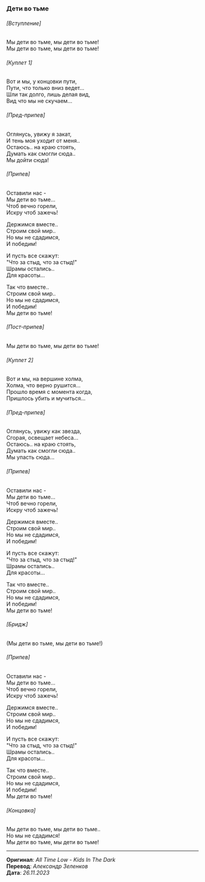 ### Дети во тьме

###### [Вступление]

Мы дети во тьме, мы дети во тьме! \
Мы дети во тьме, мы дети во тьме!

###### [Куплет 1]

Вот и мы, у концовки пути, \
Пути, что только вниз ведет... \
Шли так долго, лишь делая вид, \
Вид что мы не скучаем...

###### [Пред-припев]

Оглянусь, увижу я закат, \
И тень моя уходит от меня.. \
Остаюсь.. на краю стоять, \
Думать как смогли сюда.. \
Мы дойти сюда!

###### [Припев]

Оставили нас - \
Мы дети во тьме... \
Чтоб вечно горели, \
Искру чтоб зажечь!

Держимся вместе.. \
Строим свой мир.. \
Но мы не сдадимся, \
И победим!

И пусть все скажут: \
"Что за стыд, что за стыд!" \
Шрамы остались.. \
Для красоты...

Так что вместе.. \
Строим свой мир.. \
Но мы не сдадимся, \
И победим! \
Мы дети во тьме!

###### [Пост-припев]

Мы дети во тьме, мы дети во тьме!

###### [Куплет 2]

Вот и мы, на вершине холма, \
Холма, что верно рушится... \
Прошло время с момента когда, \
Пришлось убить и мучиться...

###### [Пред-припев]

Оглянусь, увижу как звезда, \
Сгорая, освещает небеса... \
Остаюсь.. на краю стоять, \
Думать как смогли сюда.. \
Мы упасть сюда...

###### [Припев]

Оставили нас - \
Мы дети во тьме... \
Чтоб вечно горели, \
Искру чтоб зажечь!

Держимся вместе.. \
Строим свой мир.. \
Но мы не сдадимся, \
И победим!

И пусть все скажут: \
"Что за стыд, что за стыд!" \
Шрамы остались.. \
Для красоты...

Так что вместе.. \
Строим свой мир.. \
Но мы не сдадимся, \
И победим! \
Мы дети во тьме!

###### [Бридж]

(Мы дети во тьме, мы дети во тьме!)

###### [Припев]

Оставили нас - \
Мы дети во тьме... \
Чтоб вечно горели, \
Искру чтоб зажечь!

Держимся вместе.. \
Строим свой мир.. \
Но мы не сдадимся, \
И победим!

И пусть все скажут: \
"Что за стыд, что за стыд!" \
Шрамы остались.. \
Для красоты...

Так что вместе.. \
Строим свой мир.. \
Но мы не сдадимся, \
И победим! \
Мы дети во тьме!

###### [Концовка]

Мы дети во тьме, мы дети во тьме.. \
Но мы не сдадимся! \
Мы дети во тьме, мы дети во тьме!

---

**Оригинал**: _All Time Low - Kids In The Dark_ \
**Перевод**: _Александр Зеленков_ \
**Дата**: _26.11.2023_
